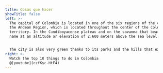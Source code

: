 ```yaml
---
title: Cosas que hacer
showTitle: false
left: >-
  The capital of Colombia is located in one of the six regions of the country,
  the Andean Region, which is located throughout the center of the Colombian
  territory. In the Cundiboyacense plateau and on the savanna that bears its
  name at an altitude or elevation of 2,600 meters above the sea level.


  The city is also very green thanks to its parks and the hills that extend along its eastern boundary, dwarfed by their two highest points,  **Monserrate** and **Guadalupe**. The landscape that the people of Bogotá enjoy daily—the sea of green that makes up the Andes mountain range, rising up in the east—would be nearly impossible to find in any other large city.
right: >-
  Watch the top 10 things to do in Colombia 
  @[youtube](czfKyc-HtF4)
---
```

